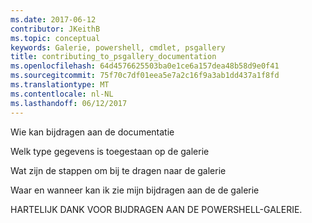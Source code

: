 ```yaml
---
ms.date: 2017-06-12
contributor: JKeithB
ms.topic: conceptual
keywords: Galerie, powershell, cmdlet, psgallery
title: contributing_to_psgallery_documentation
ms.openlocfilehash: 64d4576625503ba0e1ce6a157dea48b58d9e0f41
ms.sourcegitcommit: 75f70c7df01eea5e7a2c16f9a3ab1dd437a1f8fd
ms.translationtype: MT
ms.contentlocale: nl-NL
ms.lasthandoff: 06/12/2017
---
```

Wie kan bijdragen aan de documentatie

Welk type gegevens is toegestaan op de galerie

Wat zijn de stappen om bij te dragen naar de galerie

Waar en wanneer kan ik zie mijn bijdragen aan de de galerie

HARTELIJK DANK VOOR BIJDRAGEN AAN DE POWERSHELL-GALERIE.


